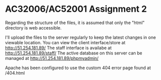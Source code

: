 # AC32006/AC52001 Assignment 2

Regarding the structure of the files, it is assumed that only the "html" directory is web accessible.

I'll upload the files to the server regularly to keep the latest changes in one viewable location.
You can view the client interface/store at http://51.254.181.89/
The staff interface is availabe at http://51.254.181.89/staff/
The active database on this server can be managed at http://51.254.181.89/phpmyadmin/

Apache has been configured to use the custom 404 error page found at /404.html